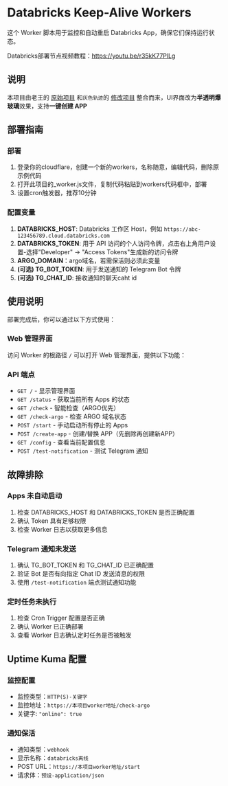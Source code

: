# Databricks Keep-Alive Workers

这个 Worker 脚本用于监控和自动重启 Databricks App，确保它们保持运行状态。

Databricks部署节点视频教程：https://youtu.be/r35kK77PlLg

## 说明

本项目由老王的 [原始项目](https://github.com/eooce/Databricks-keepalive-workers) 和`灰色轨迹`的 [修改项目](https://github.com/jy02739245/Databricks-keepalive-workers) 整合而来，UI界面改为**半透明爆玻璃**效果，支持**一键创建 APP**

## 部署指南

### 部署

1. 登录你的cloudflare，创建一个新的workers，名称随意，编辑代码，删除原示例代码
2. 打开此项目的_worker.js文件，复制代码粘贴到workers代码框中，部署
3. 设置cron触发器，推荐10分钟

### 配置变量

1. **DATABRICKS_HOST**: Databricks 工作区 Host，例如 `https://abc-123456789.cloud.databricks.com`
2. **DATABRICKS_TOKEN**: 用于 API 访问的个人访问令牌，点击右上角用户设置-选择"Developer" -> "Access Tokens"生成新的访问令牌
3. **ARGO_DOMAIN**：argo域名，若需保活则必须此变量
4. **(可选) TG_BOT_TOKEN**: 用于发送通知的 Telegram Bot 令牌
5. **(可选) TG_CHAT_ID**: 接收通知的聊天caht id

## 使用说明

部署完成后，你可以通过以下方式使用：

### Web 管理界面

访问 Worker 的根路径 `/` 可以打开 Web 管理界面，提供以下功能：

### API 端点

- `GET /` - 显示管理界面
- `GET /status` - 获取当前所有 Apps 的状态
- `GET /check` - 智能检查（ARGO优先）
- `GET /check-argo` - 检查 ARGO 域名状态
- `POST /start` - 手动启动所有停止的 Apps
- `POST /create-app` - 创建/替换 APP（先删除再创建新APP）
- `GET /config` - 查看当前配置信息
- `POST /test-notification` - 测试 Telegram 通知

## 故障排除

### Apps 未自动启动

1. 检查 DATABRICKS_HOST 和 DATABRICKS_TOKEN 是否正确配置
2. 确认 Token 具有足够权限
3. 检查 Worker 日志以获取更多信息

### Telegram 通知未发送

1. 确认 TG_BOT_TOKEN 和 TG_CHAT_ID 已正确配置
2. 验证 Bot 是否有向指定 Chat ID 发送消息的权限
3. 使用 `/test-notification` 端点测试通知功能

### 定时任务未执行

1. 检查 Cron Trigger 配置是否正确
2. 确认 Worker 已正确部署
3. 查看 Worker 日志确认定时任务是否被触发

## Uptime Kuma 配置

### 监控配置

- 监控类型：`HTTP(S)-关键字`
- 监控地址：`https://本项目worker地址/check-argo`
- 关键字: `"online": true`

### 通知保活

- 通知类型：`webhook`
- 显示名称：`databricks离线`
- POST URL：`https://本项目worker地址/start`
- 请求体：`预设-application/json`
